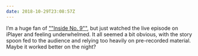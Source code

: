 ```yaml
---
date: 2018-10-29T23:08:57Z
---
```


I’m a huge fan of [""Inside No. 9""](https://www.imdb.com/title/tt2674806/), but just watched the live episode on iPlayer and feeling underwhelmed. It all seemed a bit obvious, with the story spoon fed to the audience and relying too heavily on pre-recorded material. Maybe it worked better on the night?
